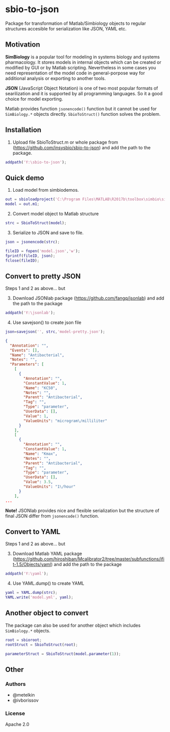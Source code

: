 # sbio-to-json
Package for transformation of Matlab/Simbiology objects to regular structures accesible for serialization like JSON, YAML etc.

## Motivation
**SimBiology** is a popular tool for modeling in systems biology and systems pharmacology. It stores models in internal objects which can be created or modified by GUI or by Matlab scripting. Nevertheless in some cases you need representation of the model code in general-porpose way for additional analysis or exporting to another tools.

**JSON** (JavaScript Object Notation) is one of two most popular formats of searilization and it is supported by all programming languages. So it a good choice for model exporting.

Matlab provides function `jsonencode()` function but it cannot be used for `SimBiology.*` objects directly. `SbioToStruct()` function solves the problem.

## Installation

1. Upload file SbioToStruct.m or whole package from (https://github.com/insysbio/sbio-to-json) and add the path to the package.
```matlab
addpath('Y:\sbio-to-json');
```

## Quick demo

1. Load model from simbiodemos.
```matlab
out = sbioloadproject('C:\Program Files\MATLAB\R2017b\toolbox\simbio\simbiodemos\AntibacterialPKPD.sbproj');
model = out.m1;
```

2. Convert model object to Matlab structure
```matlab
strc = SbioToStruct(model);
```

3. Serialize to JSON and save to file.
```matlab
json = jsonencode(strc);

fileID = fopen('model.json','w');
fprintf(fileID, json);
fclose(fileID);
```

## Convert to pretty JSON
Steps 1 and 2 as above... but

3. Download JSONlab package (https://github.com/fangq/jsonlab) and add the path to the package
```matlab
addpath('Y:\jsonlab');
```

4. Use savejson() to create json file
```matlab
json=savejson('', strc,'model-pretty.json');
```
```json
{
  "Annotation": "",
  "Events": [],
  "Name": "Antibacterial",
  "Notes": "",
  "Parameters": [
    [
      {
        "Annotation": "",
        "ConstantValue": 1,
        "Name": "KC50",
        "Notes": "",
        "Parent": "Antibacterial",
        "Tag": "",
        "Type": "parameter",
        "UserData": [],
        "Value": 1,
        "ValueUnits": "microgram\/milliliter"
      }
    ],
    [
      {
        "Annotation": "",
        "ConstantValue": 1,
        "Name": "Kmax",
        "Notes": "",
        "Parent": "Antibacterial",
        "Tag": "",
        "Type": "parameter",
        "UserData": [],
        "Value": 3.5,
        "ValueUnits": "1\/hour"
      }
    ],
...
```
**Note!** JSONlab provides nice and flexible serialization but the structure of final JSON differ from `jsonencode()` function.

## Convert to YAML
Steps 1 and 2 as above... but

3. Download Matlab YAML package (https://github.com/hiroshiban/Mcalibrator2/tree/master/subfunctions/ifit-1.5/Objects/yaml) and add the path to the package
```matlab
addpath('Y:\yaml');
```

4. Use YAML.dump() to create YAML
```matlab
yaml = YAML.dump(strc);
YAML.write('model.yml', yaml);
```

## Another object to convert

The package can also be used for another object which includes `SimBiology.*` objects.
```matlab
root = sbioroot;
rootStruct = SbioToStruct(root);
```

```matlab
parameterStruct = SbioToStruct(model.parameter(1));
```

## Other

### Authors
- @metelkin
- @ivborissov

### License
Apache 2.0
